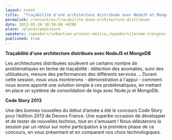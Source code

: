 ```yaml
---
layout: event
title:  "Traçabilité d'une architecture distribuée avec NodeJS et MongoDB & Retour sur Code Story 2013"
permalink: /rencontres/tracabilite-dune-architecture-distribuee
date: 2013-05-28 18:30:00 +0200
place: /places/pepiniere
speakers: /speakers/sebastien-prunier-mosica,/speakers/jerome-creignou
published: true
---
```


**Traçabilité d'une architecture distribuée avec NodeJS et MongoDB**

Les architectures distribuées soulèvent un certains nombre de problématiques en terme de traçabilité : détection des anomalies, suivi des utilisateurs, mesure des performances des différents services … Durant cette session, nous vous montrerons - démonstration à l'appui - comment nous avons apporté une solution simple à ces problématiques, en mettant en place un système de consolidation de logs avec Node.js et MongoDb.

**Code Story 2013**

Une des bonnes nouvelles du début d’année a été le concours Code Story pour l’édition 2013 de Devoxx France. Une superbe occasion de développer et de tester de nouvelles technos, tout en s'amusant ! Nous débuterons la session par un retour sur notre participation à la première phase de ce concours, en vous présentant et en comparant nos choix technologiques.
